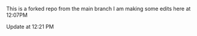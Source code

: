 This is a forked repo from the main branch
I am making some edits here at 12:07PM


Update at 12:21 PM
